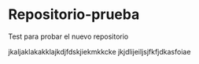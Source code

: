 # Repositorio-prueba
Test para probar el nuevo repositorio

jkaljaklakakklajkdjfdskjiekmkkcke
jkjdlijeiljsjfkfjdkasfoiae
